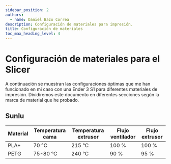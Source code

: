 ```yaml
---
sidebar_position: 2
authors:
  - name: Daniel Bazo Correa
description: Configuración de materiales para impresión.
title: Configuración de materiales
toc_max_heading_level: 4
---
```


# Configuración de materiales para el Slicer

A continuación se muestran las configuraciones óptimas que me han funcionado en mi caso con una Ender 3 S1 para diferentes materiales de impresión. Dividiremos este documento en diferentes secciones según la marca de material que he probado.

## Sunlu

| Material | Temperatura cama | Temperatura extrusor | Flujo ventilador | Flujo extrusor |
| ------------- |-------------|--------------|--------------|--------------|
PLA+| 70 °C    | 215 °C    | 100 %    | 100 %
PETG| 75-80 °C    | 240 °C    | 90 %    | 95 %